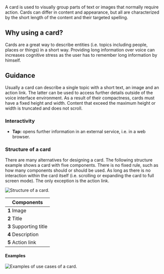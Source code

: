 A card is used to visually group parts of text or images that normally require action. Cards can differ in content and appearance, but all are characterized by the short length of the content and their targeted spelling.

## Why using a card?

Cards are a great way to describe entities (i.e. topics including people, places or things) in a short way. Providing long information over voice can increases cognitive stress as the user has to remember long information by himself.

## Guidance

Usually a card can describe a single topic with a short text, an image and an action link. The latter can be used to access further details outside of the voice interface environment. As a result of their compactness, cards must have a fixed height and width. Content that exceed the maximum height or width is truncated and does not scroll.

### Interactivity

- **Tap:** opens further information in an external service, i.e. in a web browser.

### Structure of a card

There are many alternatives for designing a card. The following structure example shows a card with five components. There is no fixed rule, such as how many components should or should be used. As long as there is no interaction within the card itself (i.e. scrolling or expanding the card to full screen mode). The only exception is the action link.

![Structure of a card.](/images/design-patterns/cardStructure.png)

| Components             |
| ---------------------- |
| **1** Image            |
| **2** Title            |
| **3** Supporting title |
| **4** Description      |
| **5** Action link      |

#### Examples

![Examples of use cases of a card.](/images/design-patterns/cardExamples.png)
